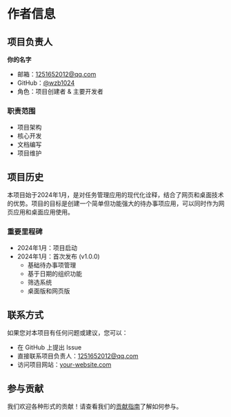 # 作者信息

## 项目负责人

**你的名字**
- 邮箱：1251652012@qq.com
- GitHub：[@wzb1024](https://github.com/wzb1024)
- 角色：项目创建者 & 主要开发者

### 职责范围
- 项目架构
- 核心开发
- 文档编写
- 项目维护

## 项目历史

本项目始于2024年1月，是对任务管理应用的现代化诠释，结合了网页和桌面技术的优势。项目的目标是创建一个简单但功能强大的待办事项应用，可以同时作为网页应用和桌面应用使用。

### 重要里程碑
- 2024年1月：项目启动
- 2024年1月：首次发布 (v1.0.0)
  - 基础待办事项管理
  - 基于日期的组织功能
  - 筛选系统
  - 桌面版和网页版

## 联系方式

如果您对本项目有任何问题或建议，您可以：
- 在 GitHub 上提出 Issue
- 直接联系项目负责人：1251652012@qq.com
- 访问项目网站：[your-website.com](https://your-website.com)

## 参与贡献

我们欢迎各种形式的贡献！请查看我们的[贡献指南](CONTRIBUTING.md)了解如何参与。 